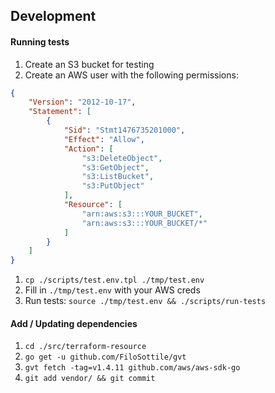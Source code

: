 ## Development

#### Running tests

1. Create an S3 bucket for testing
1. Create an AWS user with the following permissions:

  ```json
  {
      "Version": "2012-10-17",
      "Statement": [
          {
              "Sid": "Stmt1476735201000",
              "Effect": "Allow",
              "Action": [
                  "s3:DeleteObject",
                  "s3:GetObject",
                  "s3:ListBucket",
                  "s3:PutObject"
              ],
              "Resource": [
                  "arn:aws:s3:::YOUR_BUCKET",
                  "arn:aws:s3:::YOUR_BUCKET/*"
              ]
          }
      ]
  }
  ```
1. `cp ./scripts/test.env.tpl ./tmp/test.env`
1. Fill in `./tmp/test.env` with your AWS creds
1. Run tests: `source ./tmp/test.env && ./scripts/run-tests`

#### Add / Updating dependencies

1. `cd ./src/terraform-resource`
1. `go get -u github.com/FiloSottile/gvt`
1. `gvt fetch -tag=v1.4.11 github.com/aws/aws-sdk-go`
1. `git add vendor/ && git commit`
